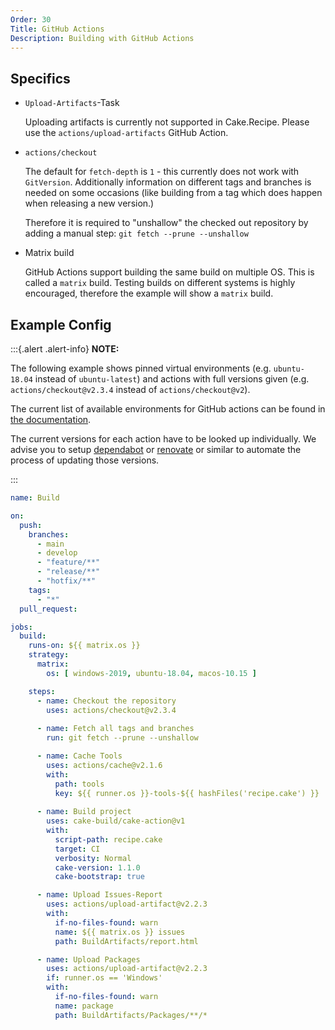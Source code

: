```yaml
---
Order: 30
Title: GitHub Actions
Description: Building with GitHub Actions
---
```


## Specifics

* `Upload-Artifacts`-Task

  Uploading artifacts is currently not supported in Cake.Recipe. Please use the `actions/upload-artifacts` GitHub Action.

* `actions/checkout`

  The default for `fetch-depth` is `1` - this currently does not work with `GitVersion`. 
  Additionally information on different tags and branches is needed on some occasions 
  (like building from a tag which does happen when releasing a new version.)

  Therefore it is required to "unshallow" the checked out repository by adding a manual 
  step: `git fetch --prune --unshallow`

* Matrix build

  GitHub Actions support building the same build on multiple OS. This is called a `matrix` build.
  Testing builds on different systems is highly encouraged, therefore the example will
  show a `matrix` build.


## Example Config

:::{.alert .alert-info}
**NOTE:**

The following example shows pinned virtual environments (e.g. `ubuntu-18.04` instead of `ubuntu-latest`) and actions with full versions given (e.g. `actions/checkout@v2.3.4` instead of `actions/checkout@v2`).

The current list of available environments for GitHub actions can be found in 
[the documentation](https://docs.github.com/en/actions/using-github-hosted-runners/about-github-hosted-runners#supported-runners-and-hardware-resources).

The current versions for each action have to be looked up individually.
We advise you to setup [dependabot](https://docs.github.com/en/code-security/supply-chain-security/keeping-your-dependencies-updated-automatically)
or [renovate](https://www.whitesourcesoftware.com/free-developer-tools/renovate) or similar to automate the process of updating those versions.

:::


```yaml
name: Build

on:
  push:
    branches:
      - main
      - develop
      - "feature/**"
      - "release/**"
      - "hotfix/**"
    tags:
      - "*"
  pull_request:

jobs:
  build:
    runs-on: ${{ matrix.os }}
    strategy:
      matrix:
        os: [ windows-2019, ubuntu-18.04, macos-10.15 ]

    steps:
      - name: Checkout the repository 
        uses: actions/checkout@v2.3.4
      
      - name: Fetch all tags and branches
        run: git fetch --prune --unshallow

      - name: Cache Tools
        uses: actions/cache@v2.1.6
        with:
          path: tools
          key: ${{ runner.os }}-tools-${{ hashFiles('recipe.cake') }}
      
      - name: Build project
        uses: cake-build/cake-action@v1
        with:
          script-path: recipe.cake
          target: CI
          verbosity: Normal
          cake-version: 1.1.0
          cake-bootstrap: true

      - name: Upload Issues-Report
        uses: actions/upload-artifact@v2.2.3
        with:
          if-no-files-found: warn
          name: ${{ matrix.os }} issues
          path: BuildArtifacts/report.html

      - name: Upload Packages
        uses: actions/upload-artifact@v2.2.3
        if: runner.os == 'Windows'
        with:
          if-no-files-found: warn
          name: package
          path: BuildArtifacts/Packages/**/*
```
